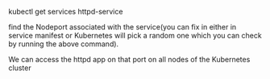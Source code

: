 kubectl get services httpd-service

find the Nodeport associated with the service(you can fix in either in service manifest 
or Kubernetes will pick a random one which you can check by running the above command).

We can access the httpd app on that port on all nodes of the Kubernetes cluster
